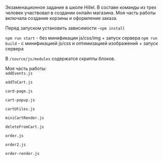 Экзаменационное задание в школе Hillel. В составе команды из трех человек 
участвовал в создании онлайн магазина.
Моя часть работы включала создание корзины и оформление заказа.

Перед запуском установить зависимости -`npm install`

`npm run start` - без минификации js/css/img + запуск сервера
`npm run build` - с минификацией js/css и оптимизацией изображений + запуск сервера

В `/source/js/modules` содержатся скрипты блоков.

Моя часть работы:  
`addEvents.js`

`addToCart.js`

`card-page.js`

`cart-popup.js`

`cartUtiles.js`

`miniCartRender.js`

`deleteFromCart.js`

`order.js`

`order2.js`

`order-render.js`
